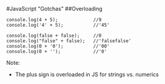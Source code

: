 #JavaScript "Gotchas"
##Overloading

```
console.log(4 + 5);             //9
console.log('4' + 5);           //'45'

console.log(false + false);     //0
console.log("false" + false);   //'falsefalse'
console.log(0 + '0');           //'00'
console.log(0 + '');            //'0'
```

Note:
+ The plus sign is overloaded in JS for strings vs. numerics